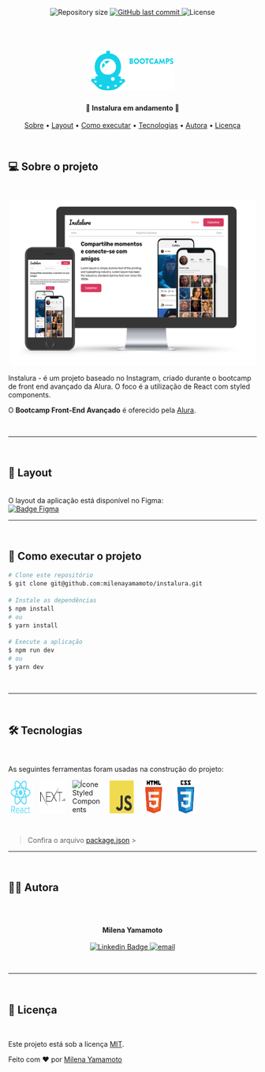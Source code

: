 <p align="center">
  <img alt="Repository size" src="https://img.shields.io/github/repo-size/milenayamamoto/instalura">
  
  <a href="https://github.com/milenayamamoto/instalura/commits">
    <img alt="GitHub last commit" src="https://img.shields.io/github/last-commit/milenayamamoto/instalura">
  </a>
    
   <img alt="License" src="https://img.shields.io/badge/license-MIT-brightgreen">
</p>
 
 <br />
<h1 align="center">
    <a href="https://www.alura.com.br/bootcamp/front-end-avancado/matriculas-abertas">
    <img src="./public/images/bootcamp-alura.svg" alt="Logo" height="80">
  </a>
</h1>

<h4 align="center"> 
	🚧 Instalura em andamento 🚧
</h4>

<p align="center">
 <a href="#-sobre-o-projeto">Sobre</a> •
 <a href="#-layout">Layout</a> • 
 <a href="#-como-executar-o-projeto">Como executar</a> • 
 <a href="#-tecnologias">Tecnologias</a> • 
 <a href="#-autora">Autora</a> • 
 <a href="#user-content--licença">Licença</a>
</p>

<br />

## 💻 Sobre o projeto

<br />
<p align="center">
  <img src='./public/images/mockup.png' width='500px' alt='mockup do projeto' />
</p>

Instalura - é um projeto baseado no Instagram, criado durante o bootcamp de front end avançado da Alura. O foco é a utilização de React com styled components.

O **Bootcamp Front-End Avançado** é oferecido pela [Alura](https://www.alura.com.br/bootcamp/front-end-avancado/matriculas-abertas).

 <br />

---

 <br />

## 🎨 Layout

<br />
O layout da aplicação está disponível no Figma:
<br />
<a href="https://www.figma.com/file/Veefm1pjkeTFcJC7BUqHge/Instalura" target="_blank">
  <img alt="Badge Figma" src="https://img.shields.io/badge/Acessar%20Layout%20-Figma-%2304D361">
</a>
<br />

---

 <br />

## 🚀 Como executar o projeto

```bash
# Clone este repositório
$ git clone git@github.com:milenayamamoto/instalura.git

# Instale as dependências
$ npm install
# ou
$ yarn install

# Execute a aplicação
$ npm run dev
# ou
$ yarn dev

```

<br />

---

<br />

## 🛠 Tecnologias

 <br />

As seguintes ferramentas foram usadas na construção do projeto:
<br />

  <p style="display:flex; gap: 15px;" >
    <img src="https://raw.githubusercontent.com/devicons/devicon/master/icons/react/react-original-wordmark.svg" width="50" alt="Ícone React" title="React" />
    <img src="https://raw.githubusercontent.com/devicons/devicon/master/icons/nextjs/nextjs-original-wordmark.svg" width="50" alt="Ícone NextJS" title="NextJS" />
    <img src="https://raw.githubusercontent.com/styled-components/brand/master/styled-components.png" width="60" alt="Ícone Styled Components" title="Styled Components" />
    <img src="https://raw.githubusercontent.com/devicons/devicon/master/icons/javascript/javascript-original.svg" width="50" alt="Ícone Javascript" title="Javascript" />
    <img src="https://raw.githubusercontent.com/devicons/devicon/master/icons/html5/html5-original-wordmark.svg" width="50" alt="Ícone HTML5" title="HTML5" />
    <img src="https://raw.githubusercontent.com/devicons/devicon/master/icons/css3/css3-original-wordmark.svg" width="50" alt="Ícone CSS3" title="CSS3" />
  </p>
<br />

> Confira o arquivo [package.json](https://github.com/milenayamamoto/instalura/blob/master/package.json) > <br />

---

<br />

## 👩‍💻 Autora

 <br />

  <p align="center">
  <img style="border-radius: 50%" src="https://github.com/milenayamamoto.png" width="100px;" alt=""/>
  <br />
  <b>Milena Yamamoto</b>
  <br />
  <br />
 
  <a href="https://www.linkedin.com/in/milenayamamoto/">
    <img alt="Linkedin Badge" src="https://img.shields.io/badge/-Milena-blue?style=flat-square&logo=Linkedin&logoColor=white&link=https://www.linkedin.com/in/milenayamamoto/">
  </a>

  <a href="mailto:milenayamamoto@gmail.com">
    <img alt="email" src="https://img.shields.io/badge/-milenayamamoto@gmail.com-c14438?style=flat-square&logo=Gmail&logoColor=white&link=mailto:milenayamamoto@gmail.com">
  </a>
    
  </p>

  <br />

---

<br />

## 📝 Licença

 <br />

Este projeto está sob a licença [MIT](./LICENSE).

Feito com ❤️ por [Milena Yamamoto](https://www.linkedin.com/in/milenayamamoto/)
